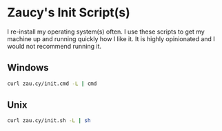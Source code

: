 # Zaucy's Init Script(s)

I re-install my operating system(s) often. I use these scripts to get my machine up and running quickly how I like it. It is highly opinionated and I would not recommend running it.

## Windows

```sh
curl zau.cy/init.cmd -L | cmd
```

## Unix

```sh
curl zau.cy/init.sh -L | sh
```
